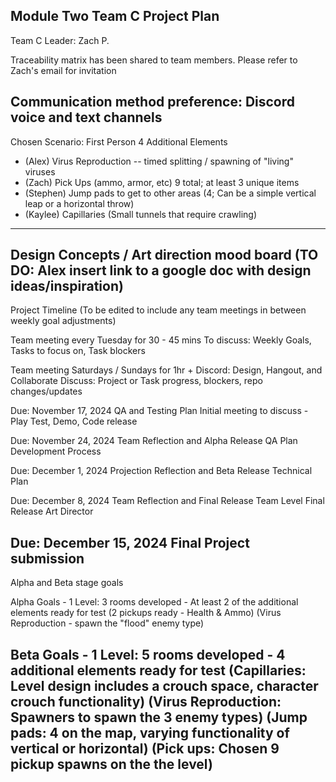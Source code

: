 Module Two Team C Project Plan
-------------------------------------------------------------------------------------------------------
Team C Leader: Zach P.

Traceability matrix has been shared to team members. Please refer to Zach's email for invitation

Communication method preference: Discord voice and text channels
-------------------------------------------------------------------------------------------------------
Chosen Scenario: First Person
  4 Additional Elements
  - (Alex) Virus Reproduction -- timed splitting / spawning of "living" viruses
  - (Zach) Pick Ups (ammo, armor, etc) 9 total; at least 3 unique items
  - (Stephen) Jump pads to get to other areas (4; Can be a simple vertical leap or a horizontal throw)
  - (Kaylee) Capillaries (Small tunnels that require crawling)
-------------------------------------------------------------------------------------------------------
Design Concepts / Art direction mood board
(TO DO: Alex insert link to a google doc with design ideas/inspiration)
-------------------------------------------------------------------------------------------------------
Project Timeline (To be edited to include any team meetings in between weekly goal adjustments)

Team meeting every Tuesday for 30 - 45 mins
  To discuss: Weekly Goals, Tasks to focus on, Task blockers

Team meeting Saturdays / Sundays for 1hr +
  Discord: Design, Hangout, and Collaborate
  Discuss: Project or Task progress, blockers, repo changes/updates

Due: November 17, 2024
  QA and Testing Plan
    Initial meeting to discuss
    - Play Test, Demo, Code release

Due: November 24, 2024
  Team Reflection and Alpha Release
  QA Plan Development Process

Due: December 1, 2024
  Projection Reflection and Beta Release
  Technical Plan

Due: December 8, 2024
  Team Reflection and Final Release
  Team Level Final Release
  Art Director

Due: December 15, 2024
  Final Project submission
-------------------------------------------------------------------------------------------------------
Alpha and Beta stage goals

Alpha Goals
    - 1 Level: 3 rooms developed
    - At least 2 of the additional elements ready for test
      (2 pickups ready - Health & Ammo)
      (Virus Reproduction - spawn the "flood" enemy type)

Beta Goals
    - 1 Level: 5 rooms developed
    - 4 additional elements ready for test
      (Capillaries: Level design includes a crouch space, character crouch functionality)
      (Virus Reproduction: Spawners to spawn the 3 enemy types)
      (Jump pads: 4 on the map, varying functionality of vertical or horizontal)
      (Pick ups: Chosen 9 pickup spawns on the the level)
-------------------------------------------------------------------------------------------------------
